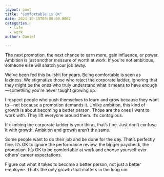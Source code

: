 ```yaml
---
layout: post
title: "Comfortable is OK"
date: 2024-10-15T09:00:00.000Z
categories:
  - life
  - work
author: Daniel

---
```


The next promotion, the next chance to earn more, gain influence, or power. Ambition is just another measure of worth at work. If you're not ambitious, someone else will snatch your job away.

We've been fed this bullshit for years. Being comfortable is seen as laziness. We stigmatize those who reject the corporate ladder, ignoring that they might be the ones who truly understand what it means to have enough—something you're never taught growing up.
<!--more-->

I respect people who push themselves to learn and grow because they want to—not because a promotion demands it. Unlike ambition, this kind of growth is about becoming a better person. Those are the ones I want to work with. They lift everyone around them. It’s contagious.

If climbing the corporate ladder is your thing, that’s fine. Just don’t confuse it with growth. Ambition and growth aren’t the same.

Some people want to do their job and be done for the day. That’s perfectly fine. It’s OK to ignore the performance review, the bigger paycheck, the promotion. It’s OK to be comfortable at work and choose yourself over others' career expectations.

Figure out what it takes to become a better person, not just a better employee. That’s the only growth that matters in the long run
